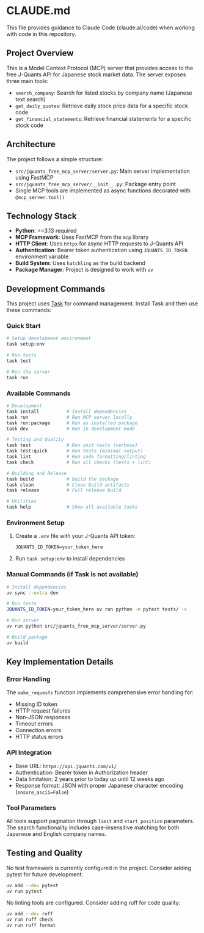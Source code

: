 # CLAUDE.md

This file provides guidance to Claude Code (claude.ai/code) when working with code in this repository.

## Project Overview

This is a Model Context Protocol (MCP) server that provides access to the free J-Quants API for Japanese stock market data. The server exposes three main tools:
- `search_company`: Search for listed stocks by company name (Japanese text search)
- `get_daily_quotes`: Retrieve daily stock price data for a specific stock code
- `get_financial_statements`: Retrieve financial statements for a specific stock code

## Architecture

The project follows a simple structure:
- `src/jquants_free_mcp_server/server.py`: Main server implementation using FastMCP
- `src/jquants_free_mcp_server/__init__.py`: Package entry point
- Single MCP tools are implemented as async functions decorated with `@mcp_server.tool()`

## Technology Stack

- **Python**: >=3.13 required
- **MCP Framework**: Uses FastMCP from the `mcp` library
- **HTTP Client**: Uses `httpx` for async HTTP requests to J-Quants API
- **Authentication**: Bearer token authentication using `JQUANTS_ID_TOKEN` environment variable
- **Build System**: Uses `hatchling` as the build backend
- **Package Manager**: Project is designed to work with `uv`

## Development Commands

This project uses [Task](https://taskfile.dev/) for command management. Install Task and then use these commands:

### Quick Start
```bash
# Setup development environment
task setup:env

# Run tests
task test

# Run the server
task run
```

### Available Commands
```bash
# Development
task install          # Install dependencies
task run              # Run MCP server locally
task run:package      # Run as installed package
task dev              # Run in development mode

# Testing and Quality
task test             # Run unit tests (verbose)
task test:quick       # Run tests (minimal output)
task lint             # Run code formatting/linting
task check            # Run all checks (tests + lint)

# Building and Release
task build            # Build the package
task clean            # Clean build artifacts
task release          # Full release build

# Utilities
task help             # Show all available tasks
```

### Environment Setup
1. Create a `.env` file with your J-Quants API token:
   ```
   JQUANTS_ID_TOKEN=your_token_here
   ```
2. Run `task setup:env` to install dependencies

### Manual Commands (if Task is not available)
```bash
# Install dependencies
uv sync --extra dev

# Run tests
JQUANTS_ID_TOKEN=your_token_here uv run python -m pytest tests/ -v

# Run server
uv run python src/jquants_free_mcp_server/server.py

# Build package
uv build
```

## Key Implementation Details

### Error Handling
The `make_requests` function implements comprehensive error handling for:
- Missing ID token
- HTTP request failures
- Non-JSON responses
- Timeout errors
- Connection errors
- HTTP status errors

### API Integration
- Base URL: `https://api.jquants.com/v1/`
- Authentication: Bearer token in Authorization header
- Data limitation: 2 years prior to today up until 12 weeks ago
- Response format: JSON with proper Japanese character encoding (`ensure_ascii=False`)

### Tool Parameters
All tools support pagination through `limit` and `start_position` parameters. The search functionality includes case-insensitive matching for both Japanese and English company names.

## Testing and Quality

No test framework is currently configured in the project. Consider adding pytest for future development:
```bash
uv add --dev pytest
uv run pytest
```

No linting tools are configured. Consider adding ruff for code quality:
```bash
uv add --dev ruff
uv run ruff check
uv run ruff format
```